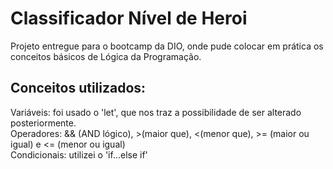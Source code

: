 # Classificador Nível de Heroi
Projeto entregue para o bootcamp da DIO, onde pude colocar em prática os conceitos básicos de Lógica da Programação. 

## Conceitos utilizados:
Variáveis: foi usado o 'let', que nos traz a possibilidade de ser alterado posteriormente.  
Operadores: && (AND lógico), >(maior que), <(menor que), >= (maior ou igual) e <= (menor ou igual)  
Condicionais: utilizei o 'if...else if'
